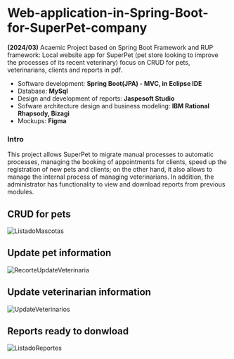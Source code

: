 # Web-application-in-Spring-Boot-for-SuperPet-company

**(2024/03)** Acaemic Project based on Spring Boot Framework and RUP framework: Local website app for SuperPet (pet store looking to improve the processes of its recent veterinary) focus on CRUD for pets, veterinarians, clients and reports in pdf.

- Software development: **Spring Boot(JPA) - MVC, in Eclipse IDE**
- Database: **MySql**
- Design and development of reports: **Jaspesoft Studio**
- Sofware architecture design and business modeling: **IBM Rational Rhapsody, Bizagi**
- Mockups: **Figma**

### Intro
This project allows SuperPet to migrate manual processes to automatic processes, managing the booking of appointments for clients, speed up the registration of new pets and clients; on the other hand, it also allows to manage the internal process of managing veterinarians. In addition, the administrator has functionality to view and download reports from previous modules.

## CRUD for pets
![ListadoMascotas](https://github.com/AmpueroDiego/Web-Application-in-Spring-Boot-for-SuperPet-Company/assets/163020350/fd809fda-a6cf-410f-9302-46d8c28b5686)

## Update pet information
![RecorteUpdateVeterinaria](https://github.com/AmpueroDiego/Web-Application-in-Spring-Boot-for-SuperPet-Company/assets/163020350/708ffa86-8b31-48bd-9d1b-74c37c92cfe5)

## Update veterinarian information
![UpdateVeterinarios](https://github.com/AmpueroDiego/Web-Application-in-Spring-Boot-for-SuperPet-Company/assets/163020350/f76c702c-c958-43c5-95d5-6d8b6af8f64c)

## Reports ready to donwload
![ListadoReportes](https://github.com/AmpueroDiego/Web-Application-in-Spring-Boot-for-SuperPet-Company/assets/163020350/55dbf156-57d2-46e9-9d4b-f998400c9f4f)




